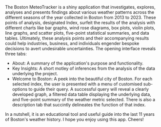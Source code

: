The Boston MeteoTracker is a shiny application that investigates, explores, analyses and presents findings about various weather patterns across the different seasons of the year collected in Boston from 2013 to 2023. These points of analysis, designated Index, surfeit the results of the analysis with different charts like bar graphs, wind rose diagrams, box plots, violin plots, line graphs, and scatter plots, five-point statistical summaries, and data tables. Ultimately, these analysis points and their accompanying results could help industries, business, and individuals engender bespoke decisions to avert undesirable uncertainties.
The opening interface reveals three tabs:
- About: A summary of the application's purpose and functionality.
- Key Insights: A short motley of inferences from the analysis of the data underlying the project.
- Welcome to Boston: A peek into the beautiful city of Boston.
For each selected index, the user is presented with a menu of customised sub-options to guide their query. A successful query will reveal a clearly developed graph, a filtered data table displaying the underlying data, and five-point summary of the weather metric selected. There is also a description tab that succintly delineates the function of that index.

In a nutshell, it is an educational tool and useful guide into the last 11 years of Boston's weather history.
I hope you enjoy using this app. Cheers!
